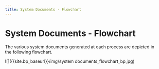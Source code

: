 ```yaml
---
title: System Documents - Flowchart
---
```


# System Documents - Flowchart


The various system documents generated at each process are depicted  in the following flowchart.


![]({{site.bp_baseurl}}/img/system documents_flowchart_bp.jpg)
